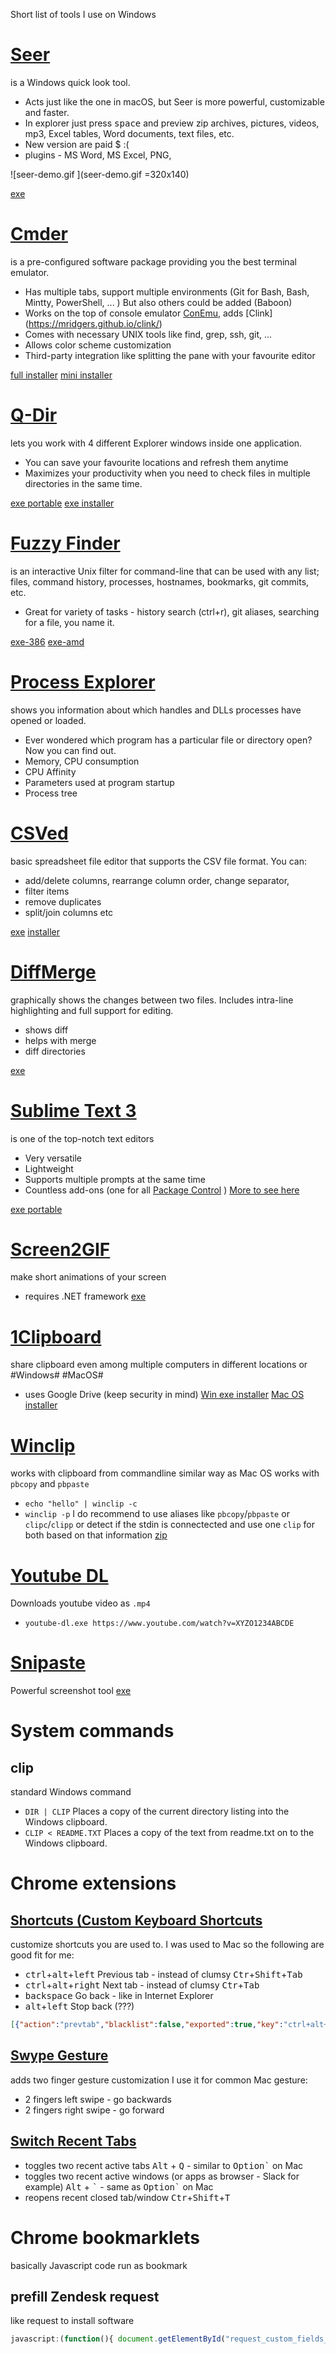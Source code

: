 Short list of tools I use on Windows
# [Seer](http://1218.io/seer/screenshot.html)
is a Windows quick look tool.
* Acts just like the one in macOS, but Seer is more powerful, customizable and faster.
* In explorer just press <kbd>space</kbd> and preview zip archives, pictures, videos, mp3, Excel tables, Word documents, text files, etc.
* New version are paid $ :(
* plugins - MS Word, MS Excel, PNG, 
<div align="left">
  
![seer-demo.gif ](seer-demo.gif =320x140)

</div>


[exe](https://sourceforge.net/projects/ccseer/files/latest/download)
# [Cmder](http://cmder.net/) 
is a pre-configured software package providing you the best terminal emulator.
* Has multiple tabs, support multiple environments (Git for Bash, Bash, Mintty, PowerShell, ... ) But also others could be added (Baboon)
* Works on the top of console emulator [ConEmu](https://conemu.github.io/), adds [Clink] (https://mridgers.github.io/clink/)
* Comes with necessary UNIX tools like find, grep, ssh, git, ...
* Allows color scheme customization
* Third-party integration like splitting the pane with your favourite editor 

[full installer](https://github.com/cmderdev/cmder/releases/download/v1.3.5/cmder.zip)
[mini installer](https://github.com/cmderdev/cmder/releases/download/v1.3.5/cmder_mini.zip)
# [Q-Dir](http://softwareok.com/?seite=Freeware/Q-Dir)
lets you work with 4 different Explorer windows inside one application.
* You can save your favourite locations and refresh them anytime
* Maximizes your productivity when you need to check files in multiple directories in the same time.

[exe portable](https://www.softwareok.com/?Download=Q-Dir&goto=../Download/Q-Dir_Portable_x64.zip)
[exe installer](https://www.softwareok.com/?Download=Q-Dir&goto=../Download/Q-Dir_Installer_x64.zip)
# [Fuzzy Finder](https://github.com/junegunn/fzf)
is an interactive Unix filter for command-line that can be used with any list; files, command history, processes, hostnames, bookmarks, git commits, etc.
* Great for variety of tasks - history search (ctrl+r), git aliases, searching for a file, you name it.

[exe-386](https://github.com/junegunn/fzf-bin/releases/download/0.17.3/fzf-0.17.3-windows_386.zip)
[exe-amd]( https://github.com/junegunn/fzf-bin/releases/download/0.17.3/fzf-0.17.3-windows_amd64.zip)
# [Process Explorer](https://docs.microsoft.com/en-us/sysinternals/downloads/process-explorer)
shows you information about which handles and DLLs processes have opened or loaded.
* Ever wondered which program has a particular file or directory open? Now you can find out. 
* Memory, CPU consumption
* CPU Affinity
* Parameters used at program startup
* Process tree
# [CSVed](http://csved.sjfrancke.nl/index.html)
basic spreadsheet file editor that supports the CSV file format. You can:
* add/delete columns, rearrange column order, change separator, 
* filter items
* remove duplicates
* split/join columns etc

[exe](http://home.hccnet.nl/s.j.francke/csved/CSVed.zip) 
[installer](http://home.hccnet.nl/s.j.francke/csved/csvedsetup.exe)
# [DiffMerge](https://sourcegear.com/diffmerge/)
graphically shows the changes between two files. Includes intra-line highlighting and full support for editing.
* shows diff
* helps with merge
* diff directories

[exe](https://download.sysinternals.com/files/ProcessExplorer.zip)

# [Sublime Text 3](https://download.sysinternals.com/files/ProcessExplorer.zip)
is one of the top-notch text editors
* Very versatile
* Lightweight
* Supports multiple prompts at the same time
* Countless add-ons (one for all [Package Control](https://packagecontrol.io/) )
[More to see here](docs/sublime.md)

[exe portable](https://download.sublimetext.com/Sublime%20Text%20Build%203170%20x64.zip)

# [Screen2GIF](http://www.screentogif.com/)
make short animations of your screen
- requires .NET framework
[exe](http://www.screentogif.com/)

# [1Clipboard](http://1clipboard.io/)
share clipboard even among multiple computers in different locations or 
#Windows# #MacOS#
* uses Google Drive (keep security in mind)
[Win exe installer](http://1clipboard.io/download/windows/1ClipboardSetup.exe)
[Mac OS installer](http://1clipboard.io/download/darwin/1Clipboard.dmg)
# [Winclip](http://dmst.aueb.gr/dds/sw/outwit/winclip.html)
works with clipboard from commandline
similar way as Mac OS works with `pbcopy` and `pbpaste`
* `echo "hello" | winclip -c` 
* `winclip -p`
I do recommend to use aliases like `pbcopy`/`pbpaste` or `clipc`/`clipp` or detect if the stdin is connectected and use one `clip` for both based on that information
[zip](http://dmst.aueb.gr/dds/sw/outwit/outwit-bin-1.25.zip)
# [Youtube DL](http://rg3.github.io/youtube-dl/download.html)
Downloads youtube video as `.mp4`
* `youtube-dl.exe https://www.youtube.com/watch?v=XYZO1234ABCDE`
# [Snipaste](https://www.snipaste.com/)
Powerful screenshot tool
[exe](https://dl.snipaste.com/win-x64)

# System commands
## clip
standard Windows command
* `DIR | CLIP` Places a copy of the current directory listing into the Windows clipboard. 
* `CLIP < README.TXT` Places a copy of the text from readme.txt on to the Windows clipboard.
# Chrome extensions
## [Shortcuts (Custom Keyboard Shortcuts](https://chrome.google.com/webstore/detail/shortkeys-custom-keyboard/logpjaacgmcbpdkdchjiaagddngobkck?utm_source=chrome-app-launcher-info-dialog)
customize shortcuts you are used to. I was used to Mac so the following are good fit for me:
* <kbd>ctrl</kbd>+<kbd>alt</kbd>+<kbd>left</kbd> Previous tab - instead of clumsy <kbd>Ctr</kbd>+<kbd>Shift</kbd>+<kbd>Tab</kbd>
* <kbd>ctrl</kbd>+<kbd>alt</kbd>+<kbd>right</kbd> Next tab - instead of clumsy <kbd>Ctr</kbd>+<kbd>Tab</kbd>
* <kbd>backspace</kbd> Go back - like in Internet Explorer
* <kbd>alt</kbd>+<kbd>left</kbd> Stop back (???)
```json
[{"action":"prevtab","blacklist":false,"exported":true,"key":"ctrl+alt+left","open":false,"sites":"*mail.google.com*","sitesArray":["*mail.google.com*"]},{"action":"nexttab","blacklist":false,"exported":true,"key":"ctrl+alt+right","open":false,"sites":"*mail.google.com*","sitesArray":["*mail.google.com*"]},{"action":"back","blacklist":false,"exported":true,"key":"backspace","open":false,"sites":"*mail.google.com*","sitesArray":["*mail.google.com*"]},{"action":"disable","activeInInputs":true,"blacklist":false,"customName":"stop back","exported":true,"key":"alt+left","open":false,"sites":"*mail.google.com*","sitesArray":["*mail.google.com*"]}]
```
## [Swype Gesture](https://chrome.google.com/webstore/detail/swipe-gesture/mgegfjnccpnkdppohmfgnjalkediapkc?utm_source=chrome-app-launcher-info-dialog)
adds two finger gesture customization
I use it for common Mac gesture:
* 2 fingers left swipe - go backwards
* 2 fingers right swipe - go forward

## [Switch Recent Tabs](https://chrome.google.com/webstore/detail/switch-recent-tabs/odhjcgnlbagjllfbilicalpigimhdcll?utm_source=chrome-app-launcher-info-dialog)

* toggles two recent active tabs <kbd>Alt</kbd> + <kbd>Q</kbd> - similar to <kbd>Option</kbd><kbd>\`</kbd> on Mac
* toggles two recent active windows (or apps as browser - Slack for example) <kbd>Alt</kbd> + <kbd>\`</kbd> - same as <kbd>Option</kbd><kbd>`</kbd> on Mac
* reopens recent closed tab/window <kbd>Ctr</kbd>+<kbd>Shift</kbd>+<kbd>T</kbd>

# Chrome bookmarklets
basically Javascript code run as bookmark
## prefill Zendesk request
like request to install software
```javascript
javascript:(function(){ document.getElementById("request_custom_fields_22718993").value="czech_republic"; document.getElementById("request_custom_fields_29168837").value="of_it"; document.getElementById("request_custom_fields_20963211").value="helpdesk_1"; document.getElementById("request_collaborators_").value="ilya.tarasyuk@4finance.com";}  () )
```
